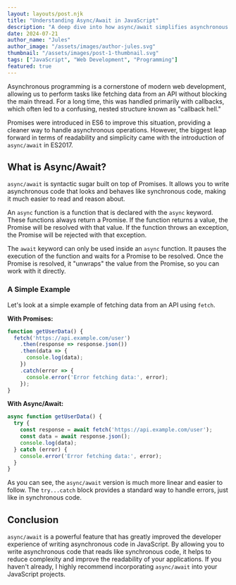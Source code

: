 ```yaml
---
layout: layouts/post.njk
title: "Understanding Async/Await in JavaScript"
description: "A deep dive into how async/await simplifies asynchronous programming in JavaScript, making your code cleaner and more readable."
date: 2024-07-21
author_name: "Jules"
author_image: "/assets/images/author-jules.svg"
thumbnail: "/assets/images/post-1-thumbnail.svg"
tags: ["JavaScript", "Web Development", "Programming"]
featured: true
---
```


Asynchronous programming is a cornerstone of modern web development, allowing us to perform tasks like fetching data from an API without blocking the main thread. For a long time, this was handled primarily with callbacks, which often led to a confusing, nested structure known as "callback hell."

Promises were introduced in ES6 to improve this situation, providing a cleaner way to handle asynchronous operations. However, the biggest leap forward in terms of readability and simplicity came with the introduction of `async/await` in ES2017.

## What is Async/Await?

`async/await` is syntactic sugar built on top of Promises. It allows you to write asynchronous code that looks and behaves like synchronous code, making it much easier to read and reason about.

An `async` function is a function that is declared with the `async` keyword. These functions always return a Promise. If the function returns a value, the Promise will be resolved with that value. If the function throws an exception, the Promise will be rejected with that exception.

The `await` keyword can only be used inside an `async` function. It pauses the execution of the function and waits for a Promise to be resolved. Once the Promise is resolved, it "unwraps" the value from the Promise, so you can work with it directly.

### A Simple Example

Let's look at a simple example of fetching data from an API using `fetch`.

**With Promises:**
```javascript
function getUserData() {
  fetch('https://api.example.com/user')
    .then(response => response.json())
    .then(data => {
      console.log(data);
    })
    .catch(error => {
      console.error('Error fetching data:', error);
    });
}
```

**With Async/Await:**
```javascript
async function getUserData() {
  try {
    const response = await fetch('https://api.example.com/user');
    const data = await response.json();
    console.log(data);
  } catch (error) {
    console.error('Error fetching data:', error);
  }
}
```

As you can see, the `async/await` version is much more linear and easier to follow. The `try...catch` block provides a standard way to handle errors, just like in synchronous code.

## Conclusion

`async/await` is a powerful feature that has greatly improved the developer experience of writing asynchronous code in JavaScript. By allowing you to write asynchronous code that reads like synchronous code, it helps to reduce complexity and improve the readability of your applications. If you haven't already, I highly recommend incorporating `async/await` into your JavaScript projects.
